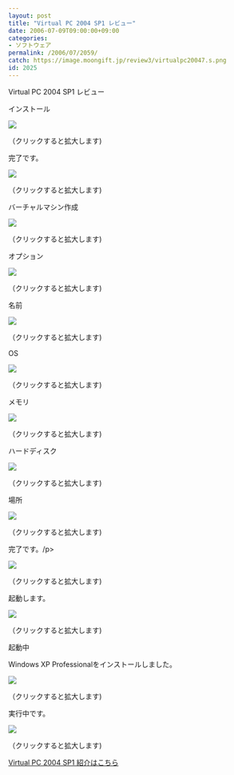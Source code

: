 ```yaml
---
layout: post
title: "Virtual PC 2004 SP1 レビュー"
date: 2006-07-09T09:00:00+09:00
categories:
- ソフトウェア
permalink: /2006/07/2059/
catch: https://image.moongift.jp/review3/virtualpc20047.s.png
id: 2025
---
```

Virtual PC 2004 SP1 レビュー  
<!--more-->

インストール

  

[![](https://image.moongift.jp/review3/virtualpc20041.s.png)](https://image.moongift.jp/review3/virtualpc20041.png)  
  
（クリックすると拡大します)

  

完了です。

  

[![](https://image.moongift.jp/review3/virtualpc20042.s.png)](https://image.moongift.jp/review3/virtualpc20042.png)  
  
（クリックすると拡大します)

  

バーチャルマシン作成

  

[![](https://image.moongift.jp/review3/virtualpc20043.s.png)](https://image.moongift.jp/review3/virtualpc20043.png)  
  
（クリックすると拡大します)

  

オプション

  

[![](https://image.moongift.jp/review3/virtualpc20044.s.png)](https://image.moongift.jp/review3/virtualpc20044.png)  
  
（クリックすると拡大します)

  

名前

  

[![](https://image.moongift.jp/review3/virtualpc20045.s.png)](https://image.moongift.jp/review3/virtualpc20045.png)  
  
（クリックすると拡大します)

  

OS

  

[![](https://image.moongift.jp/review3/virtualpc20046.s.png)](https://image.moongift.jp/review3/virtualpc20046.png)  
  
（クリックすると拡大します)

  

メモリ

  

[![](https://image.moongift.jp/review3/virtualpc20047.s.png)](https://image.moongift.jp/review3/virtualpc20047.png)  
  
（クリックすると拡大します)

  

ハードディスク

  

[![](https://image.moongift.jp/review3/virtualpc20048.s.png)](https://image.moongift.jp/review3/virtualpc20048.png)  
  
（クリックすると拡大します)

  

場所

  

[![](https://image.moongift.jp/review3/virtualpc20049.s.png)](https://image.moongift.jp/review3/virtualpc20049.png)  
  
（クリックすると拡大します)

  

完了です。/p\>

[![](https://image.moongift.jp/review3/virtualpc200410.s.png)](https://image.moongift.jp/review3/virtualpc200410.png)  
  
（クリックすると拡大します)

  

起動します。

  

[![](https://image.moongift.jp/review3/virtualpc200411.s.png)](https://image.moongift.jp/review3/virtualpc200411.png)  
  
（クリックすると拡大します)

  

起動中

  

Windows XP Professionalをインストールしました。

  

[![](https://image.moongift.jp/review3/virtualpc200412.s.png)](https://image.moongift.jp/review3/virtualpc200412.png)  
  
（クリックすると拡大します)

  

実行中です。

  

[![](https://image.moongift.jp/review3/virtualpc200413.s.png)](https://image.moongift.jp/review3/virtualpc200413.png)  
  
（クリックすると拡大します)

  

[Virtual PC 2004 SP1 紹介はこちら](http://fw.moongift.jp/intro/i-2058.html)


